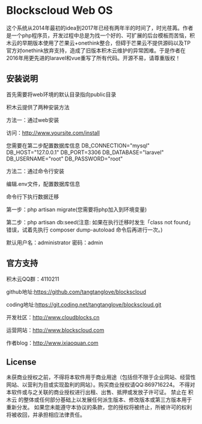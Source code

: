 # Blockscloud Web OS

这个系统从2014年最初的idea到2017年已经有两年半的时间了，时光荏苒。作者是一个php程序员，开发过程中总是为找一个好的、可扩展的后台模板而苦恼，积木云的早期版本使用了芒果云+onethink整合，但碍于芒果云不提供源码以及TP官方对onethink放弃支持，造成了旧版本积木云维护的异常困难。于是作者在2016年用更先进的laravel和vue重写了所有代码。开源不易，请尊重版权！ 

## 安装说明

首先需要将web环境的默认目录指向public目录

积木云提供了两种安装方法

方法一：通过web安装

访问：http://www.yoursite.com/install

您需要在第二步配置数据库信息
DB_CONNECTION="mysql"
DB_HOST="127.0.0.1"
DB_PORT=3306
DB_DATABASE="laravel"
DB_USERNAME="root"
DB_PASSWORD="root"

方法二：通过命令行安装

编辑.env文件，配置数据库信息

命令行下执行数据迁移

第一步：php artisan migrate(您需要将php加入到环境变量)

第二步：php artisan db:seed(注意: 如果在执行迁移时发生「class not found」错误，试着先执行 composer dump-autoload 命令后再进行一次。)

默认用户名：administrator 密码：admin

## 官方支持

积木云QQ群：4110211

github地址:https://github.com/tangtanglove/blockscloud

coding地址:https://git.coding.net/tangtanglove/blockscloud.git

开发社区：http://www.cloudblocks.cn

运营网站：http://www.blockscloud.com

作者blog：http://www.ixiaoquan.com

## License

未获商业授权之前，不得将本软件用于商业用途（包括但不限于企业网站、经营性网站、以营利为目或实现盈利的网站）。购买商业授权请QQ:869716224。 不得对本软件或与之关联的商业授权进行出租、出售、抵押或发放子许可证。 禁止在 积木云 的整体或任何部分基础上以发展任何派生版本、修改版本或第三方版本用于重新分发。 如果您未能遵守本协议的条款，您的授权将被终止，所被许可的权利将被收回，并承担相应法律责任。
